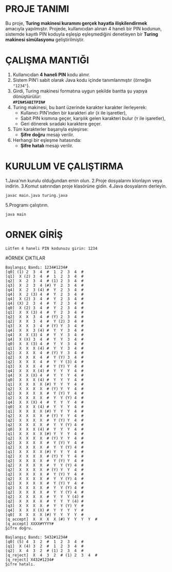 # PROJE TANIMI
Bu proje, **Turing makinesi kuramını gerçek hayatla ilişkilendirmek** amacıyla yapılmıştır. Projede, kullanıcıdan alınan 4 haneli bir PIN kodunun, sistemde kayıtlı PIN koduyla eşleşip eşleşmediğini denetleyen bir **Turing makinesi simülasyonu** geliştirilmiştir.

# ÇALIŞMA MANTIĞI
1. Kullanıcıdan **4 haneli PIN** kodu alınır.
2. Sistem PIN’i sabit olarak Java kodu içinde tanımlanmıştır (örneğin `"1234"`).
3. Girdi, Turing makinesi formatına uygun şekilde bantta şu yapıya dönüştürülür:  
   **`#PIN#SABITPIN#`**
4. Turing makinesi, bu bant üzerinde karakter karakter ilerleyerek:
   - Kullanıcı PIN’inden bir karakteri alır (`X` ile işaretler),
   - Sabit PIN kısmına geçer, karşılık gelen karakteri bulur (`Y` ile işaretler),
   - Geri dönerek sıradaki karaktere geçer.
5. Tüm karakterler başarıyla eşleşirse:
   - **Şifre doğru** mesajı verilir.
6. Herhangi bir eşleşme hatasında:
   - **Şifre hatalı** mesajı verilir.

# KURULUM VE ÇALIŞTIRMA
1.Java'nın kurulu olduğundan emin olun.
2.Proje dosyalarını klonlayın veya indirin.
3.Komut satırından proje klasörüne gidin.
4.Java dosyalarını derleyin.
```
javac main.java turing.java
```
5.Programı çalıştırın.
```
java main
```
# ORNEK GİRİŞ
```
Lütfen 4 haneli PIN kodunuzu girin: 1234
```

#ÖRNEK ÇIKTILAR
```
Başlangıç Bandı: 1234#1234#
[q0] (1) 2  3  4  #  1  2  3  4  # 
[q1]  X (2) 3  4  #  1  2  3  4  # 
[q2]  X  2  3  4  # (1) 2  3  4  #
[q3]  X  2  3  4 (#) Y  2  3  4  #
[q4]  X  2  3 (4) #  Y  2  3  4  #
[q4]  X  2 (3) 4  #  Y  2  3  4  #
[q4]  X (2) 3  4  #  Y  2  3  4  #
[q4] (X) 2  3  4  #  Y  2  3  4  # 
[q0]  X (2) 3  4  #  Y  2  3  4  #
[q1]  X  X (3) 4  #  Y  2  3  4  #
[q2]  X  X  3  4  # (Y) 2  3  4  #
[q2]  X  X  3  4  #  Y (2) 3  4  #
[q3]  X  X  3  4  # (Y) Y  3  4  #
[q4]  X  X  3 (4) #  Y  Y  3  4  # 
[q4]  X  X (3) 4  #  Y  Y  3  4  #
[q4]  X (X) 3  4  #  Y  Y  3  4  #
[q0]  X  X (3) 4  #  Y  Y  3  4  #
[q1]  X  X  X (4) #  Y  Y  3  4  #
[q2]  X  X  X  4  # (Y) Y  3  4  #
[q2]  X  X  X  4  #  Y (Y) 3  4  #
[q2]  X  X  X  4  #  Y  Y (3) 4  #
[q3]  X  X  X  4  #  Y (Y) Y  4  # 
[q4]  X  X  X (4) #  Y  Y  Y  4  #
[q4]  X  X (X) 4  #  Y  Y  Y  4  #
[q0]  X  X  X (4) #  Y  Y  Y  4  #
[q1]  X  X  X  X (#) Y  Y  Y  4  #
[q2]  X  X  X  X  # (Y) Y  Y  4  #
[q2]  X  X  X  X  #  Y (Y) Y  4  #
[q2]  X  X  X  X  #  Y  Y (Y) 4  #
[q4]  X  X (X) 4  #  Y  Y  Y  4  #
[q0]  X  X  X (4) #  Y  Y  Y  4  #
[q1]  X  X  X  X (#) Y  Y  Y  4  #
[q2]  X  X  X  X  # (Y) Y  Y  4  #
[q2]  X  X  X  X  #  Y (Y) Y  4  #
[q2]  X  X  X  X  #  Y  Y (Y) 4  #
[q0]  X  X  X (4) #  Y  Y  Y  4  #
[q1]  X  X  X  X (#) Y  Y  Y  4  #
[q2]  X  X  X  X  # (Y) Y  Y  4  #
[q2]  X  X  X  X  #  Y (Y) Y  4  #
[q2]  X  X  X  X  #  Y  Y (Y) 4  #
[q1]  X  X  X  X (#) Y  Y  Y  4  #
[q2]  X  X  X  X  # (Y) Y  Y  4  #
[q2]  X  X  X  X  #  Y (Y) Y  4  #
[q2]  X  X  X  X  #  Y  Y (Y) 4  #
[q2]  X  X  X  X  # (Y) Y  Y  4  #
[q2]  X  X  X  X  #  Y (Y) Y  4  #
[q2]  X  X  X  X  #  Y  Y (Y) 4  #
[q2]  X  X  X  X  #  Y (Y) Y  4  #
[q2]  X  X  X  X  #  Y  Y (Y) 4  #
[q2]  X  X  X  X  #  Y  Y (Y) 4  #
[q2]  X  X  X  X  #  Y  Y  Y (4) #
[q2]  X  X  X  X  #  Y  Y  Y (4) #
[q3]  X  X  X  X  #  Y  Y (Y) Y  #
[q4]  X  X  X (X) #  Y  Y  Y  Y  #
[q0]  X  X  X  X (#) Y  Y  Y  Y  #
[q_accept]  X  X  X  X (#) Y  Y  Y  Y  #
[q_accept] XXXX#YYYY#
Şifre doğru.
```


```
Başlangıç Bandı: 5432#1234#
[q0] (5) 4  3  2  #  1  2  3  4  # 
[q1]  X (4) 3  2  #  1  2  3  4  # 
[q2]  X  4  3  2  # (1) 2  3  4  # 
[q_reject]  X  4  3  2  # (1) 2  3  4  # 
[q_reject] X432#1234#
Şifre hatalı.
```







